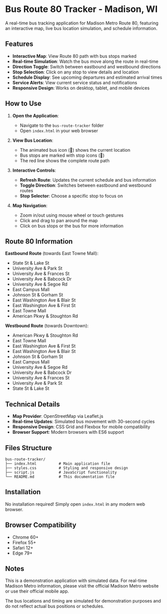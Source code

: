 # Bus Route 80 Tracker - Madison, WI

A real-time bus tracking application for Madison Metro Route 80, featuring an interactive map, live bus location simulation, and schedule information.

## Features

- **Interactive Map**: View Route 80 path with bus stops marked
- **Real-time Simulation**: Watch the bus move along the route in real-time
- **Direction Toggle**: Switch between eastbound and westbound directions
- **Stop Selection**: Click on any stop to view details and location
- **Schedule Display**: See upcoming departures and estimated arrival times
- **Service Alerts**: View current service status and notifications
- **Responsive Design**: Works on desktop, tablet, and mobile devices

## How to Use

1. **Open the Application**: 
   - Navigate to the `bus-route-tracker` folder
   - Open `index.html` in your web browser

2. **View Bus Location**: 
   - The animated bus icon (🚌) shows the current location
   - Bus stops are marked with stop icons (🚏)
   - The red line shows the complete route path

3. **Interactive Controls**:
   - **Refresh Route**: Updates the current schedule and bus information
   - **Toggle Direction**: Switches between eastbound and westbound routes
   - **Stop Selector**: Choose a specific stop to focus on

4. **Map Navigation**:
   - Zoom in/out using mouse wheel or touch gestures
   - Click and drag to pan around the map
   - Click on bus stops or the bus for more information

## Route 80 Information

**Eastbound Route** (towards East Towne Mall):
- State St & Lake St
- University Ave & Park St
- University Ave & Frances St
- University Ave & Babcock Dr
- University Ave & Segoe Rd
- East Campus Mall
- Johnson St & Gorham St
- East Washington Ave & Blair St
- East Washington Ave & First St
- East Towne Mall
- American Pkwy & Stoughton Rd

**Westbound Route** (towards Downtown):
- American Pkwy & Stoughton Rd
- East Towne Mall
- East Washington Ave & First St
- East Washington Ave & Blair St
- Johnson St & Gorham St
- East Campus Mall
- University Ave & Segoe Rd
- University Ave & Babcock Dr
- University Ave & Frances St
- University Ave & Park St
- State St & Lake St

## Technical Details

- **Map Provider**: OpenStreetMap via Leaflet.js
- **Real-time Updates**: Simulated bus movement with 30-second cycles
- **Responsive Design**: CSS Grid and Flexbox for mobile compatibility
- **Browser Support**: Modern browsers with ES6 support

## Files Structure

```
bus-route-tracker/
├── index.html          # Main application file
├── styles.css          # Styling and responsive design
├── script.js           # JavaScript functionality
└── README.md           # This documentation file
```

## Installation

No installation required! Simply open `index.html` in any modern web browser.

## Browser Compatibility

- Chrome 60+
- Firefox 55+
- Safari 12+
- Edge 79+

## Notes

This is a demonstration application with simulated data. For real-time Madison Metro information, please visit the official Madison Metro website or use their official mobile app.

The bus locations and timing are simulated for demonstration purposes and do not reflect actual bus positions or schedules.
